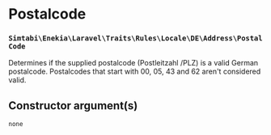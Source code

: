 # Postalcode
### `Simtabi\Enekia\Laravel\Traits\Rules\Locale\DE\Address\PostalCode`

Determines if the supplied postalcode (Postleitzahl /PLZ) is a valid German postalcode.
Postalcodes that start with 00, 05, 43 and 62 aren't considered valid.

## Constructor argument(s)

```php
none
```